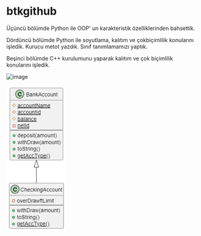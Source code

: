 # btkgithub

Üçüncü bölümde Python ile OOP' un karakteristik özelliklerinden bahsettik.

Dördüncü bölümde Python ile soyutlama, kalıtım ve çokbiçimlilik konularını işledik. Kurucu metot yazdık. Sınıf tanımlamamızı yaptık.

Beşinci bölümde C++ kurulumunu yaparak kalıtım ve çok biçimlilik konularını işledik.

![image](https://github.com/user-attachments/assets/3bd26ad8-5695-437a-8451-fd74a23873ac)

![alt text](image.png)